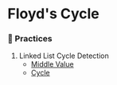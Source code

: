 # Floyd's Cycle

### 👾 Practices

1. Linked List Cycle Detection
   - [Middle Value](../data-structure/linked-list/middle-value.js)
   - [Cycle](../data-structure/linked-list/cycle.js)

